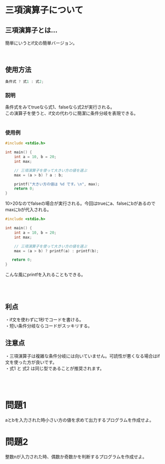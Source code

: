# 三項演算子について

## 三項演算子とは...
簡単にいうとif文の簡単バージョン。

<br/>


## 使用方法
```C++
条件式 ? 式1 : 式2;
```
### 説明
条件式をみてtrueなら式1、falseなら式2が実行される。<br/>
この演算子を使うと、if文の代わりに簡潔に条件分岐を表現できる。
<br/>
<br/>
### 使用例
```C++
#include <stdio.h>

int main() {
    int a = 10, b = 20;
    int max;

    // 三項演算子を使って大きい方の値を選ぶ
    max = (a > b) ? a : b;

    printf("大きい方の値は %d です。\n", max);
    return 0;
}

```
10>20なのでfalseの場合が実行される。今回はtrueにa、falseにbがあるのでmaxにbが代入される。

```C++
#include <stdio.h>

int main() {
    int a = 10, b = 20;
    int max;

    // 三項演算子を使って大きい方の値を選ぶ
    max = (a > b) ? printf(a) : printf(b);

   return 0;
}

```
こんな風にprintfを入れることもできる。

<br/>
<br/>

## 利点
・if文を使わずに1秒でコードを書ける。<br/>
・短い条件分岐ならコードがスッキリする。

## 注意点
・三項演算子は複雑な条件分岐には向いていません。可読性が悪くなる場合はif文を使った方が良いです。<br/>
・式1 と 式2 は同じ型であることが推奨されます。

<br/>
<br/>

# 問題1
aとbを入力された時小さい方の値を求めて出力するプログラムを作成せよ。

# 問題2
整数nが入力された時、偶数か奇数かを判断するプログラムを作成せよ。

